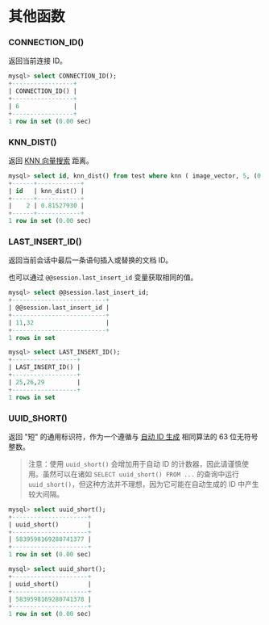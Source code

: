 # 其他函数

### CONNECTION_ID()

返回当前连接 ID。

```sql
mysql> select CONNECTION_ID();
+-----------------+
| CONNECTION_ID() |
+-----------------+
| 6               |
+-----------------+
1 row in set (0.00 sec)
```

### KNN_DIST()

返回 [KNN 向量搜索](../Searching/KNN.md) 距离。

```sql
mysql> select id, knn_dist() from test where knn ( image_vector, 5, (0.286569,-0.031816,0.066684,0.032926) ) and match('white') and id < 10;
+------+------------+
| id   | knn_dist() |
+------+------------+
|    2 | 0.81527930 |
+------+------------+
1 row in set (0.00 sec)
```

### LAST_INSERT_ID()
返回当前会话中最后一条语句插入或替换的文档 ID。

也可以通过 `@@session.last_insert_id` 变量获取相同的值。

```sql
mysql> select @@session.last_insert_id;
+--------------------------+
| @@session.last_insert_id |
+--------------------------+
| 11,32                    |
+--------------------------+
1 rows in set

mysql> select LAST_INSERT_ID();
+------------------+
| LAST_INSERT_ID() |
+------------------+
| 25,26,29         |
+------------------+
1 rows in set   
```

### UUID_SHORT()

返回 "短" 的通用标识符，作为一个遵循与 [自动 ID 生成](../Data_creation_and_modification/Adding_documents_to_a_table/Adding_documents_to_a_real-time_table.md#Auto-ID) 相同算法的 63 位无符号整数。

> 注意：使用 `uuid_short()` 会增加用于自动 ID 的计数器，因此请谨慎使用。虽然可以在诸如 `SELECT uuid_short() FROM ...` 的查询中运行 `uuid_short()`，但这种方法并不理想，因为它可能在自动生成的 ID 中产生较大间隔。

```sql
mysql> select uuid_short();
+---------------------+
| uuid_short()        |
+---------------------+
| 5839598169280741377 |
+---------------------+
1 row in set (0.00 sec)

mysql> select uuid_short();
+---------------------+
| uuid_short()        |
+---------------------+
| 5839598169280741378 |
+---------------------+
1 row in set (0.00 sec)
```

<!-- proofread -->
